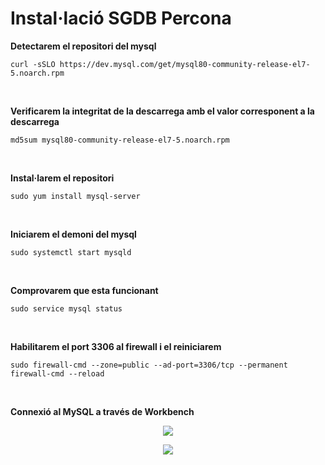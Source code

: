 # Instal·lació SGDB Percona

**Detectarem el repositori del mysql**
```
curl -sSLO https://dev.mysql.com/get/mysql80-community-release-el7-5.noarch.rpm
```
<br />

**Verificarem la integritat de la descarrega amb el valor corresponent a la descarrega**
```
md5sum mysql80-community-release-el7-5.noarch.rpm
```

<br />

**Instal·larem el repositori**
```
sudo yum install mysql-server
```

<br />

**Iniciarem el demoni del mysql**
```
sudo systemctl start mysqld
```

<br />

**Comprovarem que esta funcionant**
```
sudo service mysql status
```

<br />

**Habilitarem el port 3306 al firewall i el reiniciarem**
```
sudo firewall-cmd --zone=public --ad-port=3306/tcp --permanent
firewall-cmd --reload
```

<br />

**Connexió al MySQL a través de Workbench**

<p align="center">
 <img src="https://user-images.githubusercontent.com/61474788/154858516-b31a782c-63bf-4f8c-8720-9fc928485e43.png">
</p>

<p align="center">
 <img src="https://user-images.githubusercontent.com/61474788/154858523-c57628b7-665a-4f6e-8a1a-0fdf46641024.png">
</p>



